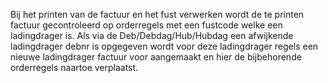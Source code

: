 Bij het printen van de factuur en het fust verwerken wordt de te printen factuur gecontroleerd op orderregels met een fustcode welke een ladingdrager is. 
Als via de Deb/Debdag/Hub/Hubdag een afwijkende ladingdrager debnr is opgegeven wordt voor deze ladingdrager regels een nieuwe ladingdrager factuur voor aangemaakt en hier de bijbehorende orderregels naartoe verplaatst.
